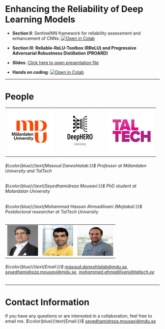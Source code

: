 # Enhancing the Reliability of Deep Learning Models

- **Section II**: SentinelNN framework for reliability assessment and enhancement of CNNs: [![Open in Colab](https://colab.research.google.com/assets/colab-badge.svg)](https://colab.research.google.com/drive/1CFSQrM7jGrwc6MxOOxnZ-ekiB6s-LDat)

- **Section III**: **Reliable-ReLU-Toolbox (RReLU) and Progressive Adversarial Robustness Distillation (PROARD)** 

- **Slides**: <a href="https://hamidmousavi0.github.io/TSS_Reliability_School/Reliability.slides.html#/" target="_blank">Click here to open presentation file</a>
- **Hands on coding**: [![Open in Colab](https://colab.research.google.com/assets/colab-badge.svg)](https://colab.research.google.com/github/hamidmousavi0/TSS_Reliability_School/blob/main/Reliability.ipynb)


---

# People

<table style="width:100%">
    <tr>
        <td><img src="https://github.com/hamidmousavi0/TSS_Reliability_School/blob/main/Figs/MDU.png?raw=true" width="150" height="150"></td>
        <td><img src="https://github.com/hamidmousavi0/TSS_Reliability_School/blob/main/Figs/deepHero.png?raw=true" width="150" height="150"></td>
        <td><img src="https://github.com/hamidmousavi0/TSS_Reliability_School/blob/main/Figs/taltech.jpeg?raw=true" width="150" height="150"></td>
    </tr>
</table>

###### $\color{blue}{\text{Masoud Daneshtalab:}}$ Professor at Mälardalen University and TalTech
######  $\color{blue}{\text{Seyedhamidreza Mousavi:}}$ PhD student at Malardalan University
######  $\color{blue}{\text{Mohammad Hassan Ahmadilivani (Mojtaba):}}$ Postdoctoral researcher at TalTech University

<table style="width:100%">
    <tr>
        <td><img src="https://github.com/hamidmousavi0/TSS_Reliability_School/blob/main/Figs/masoud.jpeg?raw=true" width="100" height="100"></td>
        <td><img src="https://github.com/hamidmousavi0/TSS_Reliability_School/blob/main/Figs/hamid.jpeg?raw=true" width="100" height="100"></td>
        <td><img src="https://github.com/hamidmousavi0/TSS_Reliability_School/blob/main/Figs/mojtaba.jpeg?raw=true" width="117" height="100"></td>
    </tr>
</table>

######  $\color{blue}{\text{Email:}}$ masoud.daneshtalab@mdu.se, seyedhamidreza.mousavi@mdu.se, mohammad.ahmadilivani@taltech.ee

---

# Contact Information
If you have any questions or are interested in a collaboration, feel free to email me.
$\color{blue}{\text{Email:}}$ seyedhamidreza.mousavi@mdu.se
